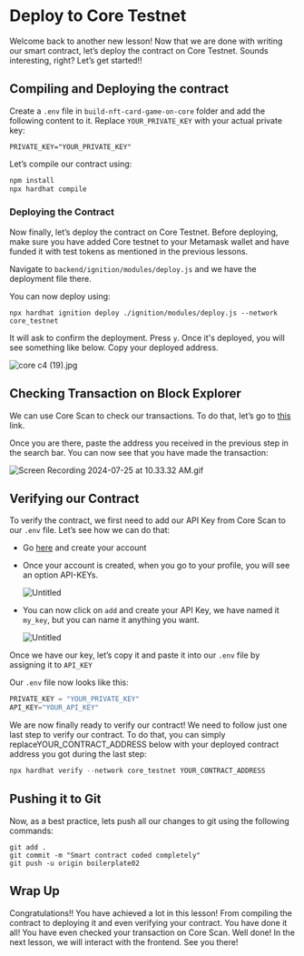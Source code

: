# Deploy to Core Testnet

Welcome back to another new lesson! Now that we are done with writing our smart contract, let’s deploy the contract on Core Testnet. Sounds interesting, right? Let’s get started!! 

## Compiling and Deploying the contract

Create a `.env` file in `build-nft-card-game-on-core` folder and add the following content to it. Replace `YOUR_PRIVATE_KEY` with your actual private key:

```
PRIVATE_KEY="YOUR_PRIVATE_KEY"
```

Let’s compile our contract using:

```jsx
npm install
npx hardhat compile
```

### Deploying the Contract

Now finally, let’s deploy the contract on Core Testnet. Before deploying, make sure you have added Core testnet to your Metamask wallet and have funded it with test tokens as mentioned in the previous lessons. 

Navigate to `backend/ignition/modules/deploy.js` and we have the deployment file there. 

You can now deploy using:

```solidity
npx hardhat ignition deploy ./ignition/modules/deploy.js --network core_testnet
```

It will ask to confirm the deployment. Press `y`. Once it's deployed, you will see something like below. Copy your deployed address.

![core c4 (19).jpg](1%20Deploy%20to%20Core%20Testnet%207ab9406f6a1144a09b7e14f9f4e5567d/core_c4_(19).jpg)

## Checking Transaction on Block Explorer

We can use Core Scan to check our transactions. To do that, let’s go to [this](https://scan.test.btcs.network/) link.

Once you are there, paste the address you received in the previous step in the search bar. You can now see that you have made the transaction: 

![Screen Recording 2024-07-25 at 10.33.32 AM.gif](1%20Deploy%20to%20Core%20Testnet%207ab9406f6a1144a09b7e14f9f4e5567d/Screen_Recording_2024-07-25_at_10.33.32_AM.gif)

## Verifying our Contract

To verify the contract, we first need to add our API Key from Core Scan to our `.env` file. Let’s see how we can do that:

- Go [here](https://scan.test.btcs.network/) and create your account
- Once your account is created, when you go to your profile, you will see an option API-KEYs.
    
    ![Untitled](1%20Deploy%20to%20Core%20Testnet%207ab9406f6a1144a09b7e14f9f4e5567d/Untitled.png)
    
- You can now click on `add` and create your API Key, we have named it `my_key`, but you can name it anything you want.
    
    ![Untitled](1%20Deploy%20to%20Core%20Testnet%207ab9406f6a1144a09b7e14f9f4e5567d/Untitled%201.png)
    

Once we have our key, let’s copy it and paste it into our `.env` file by assigning it to `API_KEY`

Our `.env` file now looks like this:

```jsx
PRIVATE_KEY = "YOUR_PRIVATE_KEY"
API_KEY="YOUR_API_KEY"
```

We are now finally ready to verify our contract! We need to follow just one last step to verify our contract. To do that, you can simply replaceYOUR_CONTRACT_ADDRESS below with your deployed contract address you got during the last step: 

```jsx
npx hardhat verify --network core_testnet YOUR_CONTRACT_ADDRESS
```

## Pushing it to Git

Now, as a best practice, lets push all our changes to git using the following commands:

```
git add .
git commit -m "Smart contract coded completely"
git push -u origin boilerplate02
```

## Wrap Up

Congratulations!! You have achieved a lot in this lesson! From compiling the contract to deploying it and even verifying your contract. You have done it all! You have even checked your transaction on Core Scan. Well done! In the next lesson, we will interact with the frontend. See you there!